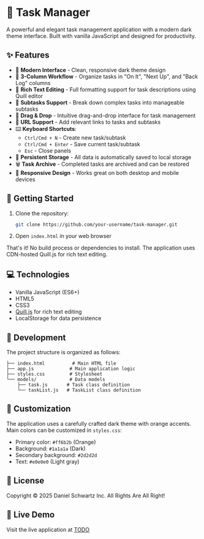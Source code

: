 # 🚀 Task Manager

A powerful and elegant task management application with a modern dark theme interface. Built with vanilla JavaScript and designed for productivity.

## ✨ Features

- 📱 **Modern Interface** - Clean, responsive dark theme design
- 🎯 **3-Column Workflow** - Organize tasks in "On It", "Next Up", and "Back Log" columns
- 📝 **Rich Text Editing** - Full formatting support for task descriptions using Quill editor
- 📑 **Subtasks Support** - Break down complex tasks into manageable subtasks
- 🔄 **Drag & Drop** - Intuitive drag-and-drop interface for task management
- 🔗 **URL Support** - Add relevant links to tasks and subtasks
- ⌨️ **Keyboard Shortcuts**:
  - `Ctrl/Cmd + N` - Create new task/subtask
  - `Ctrl/Cmd + Enter` - Save current task/subtask
  - `Esc` - Close panels
- 💾 **Persistent Storage** - All data is automatically saved to local storage
- 🗑️ **Task Archive** - Completed tasks are archived and can be restored
- 📱 **Responsive Design** - Works great on both desktop and mobile devices

## 🚀 Getting Started

1. Clone the repository:
   ```bash
   git clone https://github.com/your-username/task-manager.git
   ```

2. Open `index.html` in your web browser

That's it! No build process or dependencies to install. The application uses CDN-hosted Quill.js for rich text editing.

## 💻 Technologies

- Vanilla JavaScript (ES6+)
- HTML5
- CSS3
- [Quill.js](https://quilljs.com/) for rich text editing
- LocalStorage for data persistence

## 🔨 Development

The project structure is organized as follows:

```
├── index.html          # Main HTML file
├── app.js             # Main application logic
├── styles.css         # Stylesheet
└── models/            # Data models
    ├── task.js       # Task class definition
    └── taskList.js   # TaskList class definition
```

## 🎨 Customization

The application uses a carefully crafted dark theme with orange accents. Main colors can be customized in `styles.css`:

- Primary color: `#ff6b2b` (Orange)
- Background: `#1a1a1a` (Dark)
- Secondary background: `#2d2d2d`
- Text: `#e0e0e0` (Light gray)

## 📝 License

Copyright © 2025 Daniel Schwartz Inc. All Rights Are All Right!

## 🔗 Live Demo

Visit the live application at [TODO](https://daniel-schwartz-k.github.io/todo/)